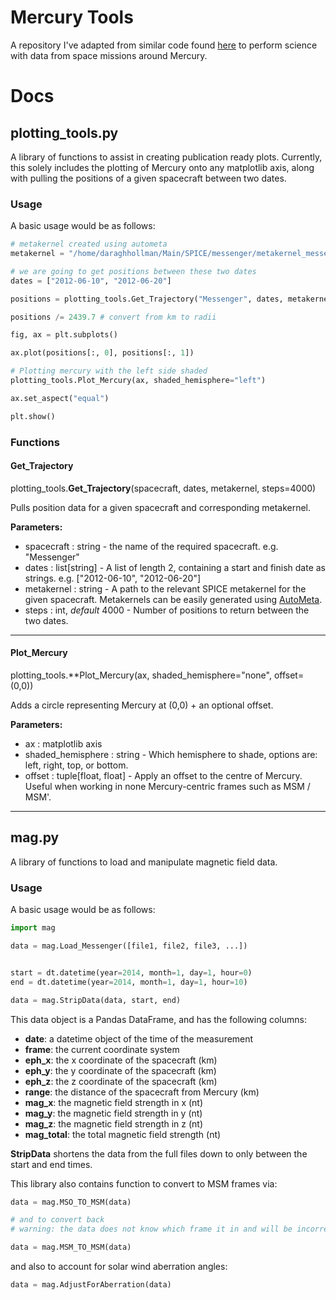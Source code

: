# Mercury Tools

A repository I've adapted from similar code found [here](https://github.com/DIASPlanetary/MESSENGER_Tools) to perform science with data from space missions around Mercury.

# Docs

## plotting_tools.py

A library of functions to assist in creating publication ready plots. Currently, this solely includes the plotting of Mercury onto any matplotlib axis, along with pulling the positions of a given spacecraft between two dates.

### Usage

A basic usage would be as follows:

```python
# metakernel created using autometa
metakernel = "/home/daraghhollman/Main/SPICE/messenger/metakernel_messenger.txt"

# we are going to get positions between these two dates
dates = ["2012-06-10", "2012-06-20"]

positions = plotting_tools.Get_Trajectory("Messenger", dates, metakernel)

positions /= 2439.7 # convert from km to radii

fig, ax = plt.subplots()

ax.plot(positions[:, 0], positions[:, 1])

# Plotting mercury with the left side shaded
plotting_tools.Plot_Mercury(ax, shaded_hemisphere="left")

ax.set_aspect("equal")

plt.show()
```

### Functions

#### Get_Trajectory

plotting_tools.**Get_Trajectory**(spacecraft, dates, metakernel, steps=4000)

Pulls position data for a given spacecraft and corresponding metakernel.

**Parameters:**
* spacecraft : string - the name of the required spacecraft. e.g. "Messenger"
* dates : list\[string\] - A list of length 2, containing a start and finish date as strings. e.g. \["2012-06-10", "2012-06-20"\]
* metakernel : string - A path to the relevant SPICE metakernel for the given spacecraft. Metakernels can be easily generated using [AutoMeta](https://github.com/mjrutala/AutoMeta).
* steps : int, *default* 4000 - Number of positions to return between the two dates. 

------------------------------------------------------------

#### Plot_Mercury

plotting_tools.**Plot_Mercury(ax, shaded_hemisphere="none", offset=(0,0))

Adds a circle representing Mercury at (0,0) + an optional offset.

**Parameters:**
* ax : matplotlib axis
* shaded_hemisphere : string - Which hemisphere to shade, options are: left, right, top, or bottom.
* offset : tuple\[float, float\] - Apply an offset to the centre of Mercury. Useful when working in none Mercury-centric frames such as MSM / MSM'.

------------------------------------------------------------

## mag.py

A library of functions to load and manipulate magnetic field data.

### Usage

A basic usage would be as follows:

```python
import mag

data = mag.Load_Messenger([file1, file2, file3, ...])


start = dt.datetime(year=2014, month=1, day=1, hour=0)
end = dt.datetime(year=2014, month=1, day=1, hour=10)

data = mag.StripData(data, start, end)
```

This data object is a Pandas DataFrame, and has the following columns:

* **date**:  a datetime object of the time of the measurement
* **frame**: the current coordinate system
* **eph_x**: the x coordinate of the spacecraft (km)
* **eph_y**: the y coordinate of the spacecraft (km)
* **eph_z**: the z coordinate of the spacecraft (km)
* **range**: the distance of the spacecraft from Mercury (km)
* **mag_x**: the magnetic field strength in x (nt)
* **mag_y**: the magnetic field strength in y (nt)
* **mag_z**: the magnetic field strength in z (nt)
* **mag_total**: the total magnetic field strength (nt)

**StripData** shortens the data from the full files down to only between the start and end times. 

This library also contains function to convert to MSM frames via:

```python
data = mag.MSO_TO_MSM(data)

# and to convert back
# warning: the data does not know which frame it in and will be incorret if these actions are repeated

data = mag.MSM_TO_MSM(data)
```

and also to account for solar wind aberration angles:

```python
data = mag.AdjustForAberration(data)
```

